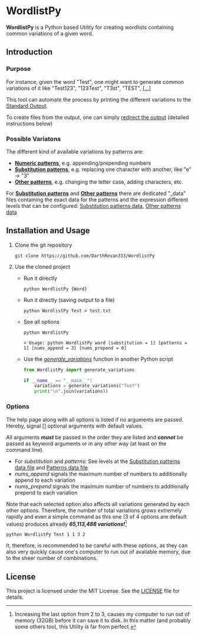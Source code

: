 # WordlistPy

**WordlistPy** is a Python based Utility for creating wordlists containing common variations of a given word.

## Introduction

### Purpose

For instance, given the word "Test", one might want to generate common variations of it like "Test123", "123Test", "T3st", "TEST", [[...]](example.py)

This tool can automate the process by printing the different variations to the [Standard Output](https://en.wikipedia.org/wiki/Standard_streams).

To create files from the output, one can simply [redirect the output](https://www.gnu.org/software/bash/manual/html_node/Redirections.html) (detailed instructions below)

### Possible Variatons

The different kind of available variations by patterns are:

- **[Numeric patterns](WordlistPy/nums_pattern.py)**,  e.g. appending/prepending numbers
- **[Substitution patterns](WordlistPy/substitution.py)**, e.g. replacing one character with another, like "e" -> "3"
- **[Other patterns](WordlistPy/pattern.py)**, e.g. changing the letter case, adding characters, etc.

For **[Substitution patterns](WordlistPy/substitution.py)** and **[Other patterns](WordlistPy/pattern.py)** there are dedicated "_data" files containing the exact data for the patterns and the expression different levels that can be configured: [Substitution patterns data](WordlistPy/substitutions_data.py), [Other patterns data](WordlistPy/patterns_data.py)

## Installation and Usage

1. Clone the git repository
    ```shell
    git clone https://github.com/DarthRevan333/WordlistPy
    ```

2. Use the cloned project

    - Run it directly
        ```shell
        python WordlistPy {Word}
        ```
    
    - Run it directly (saving output to a file)
        ```shell
        python WordlistPy Test > test.txt
        ```
    
    - See all options
        ```shell
        python WordlistPy

        > Usage: python WordlistPy word [substitution = 1] [patterns = 1] [nums_append = 3] [nums_prepend = 0]
        ```

    - Use the *[generate_variations](https://github.com/DarthRevan333/WordlistPy/blob/main/WordlistPy/variations.py#L6)* function in another Python script
        ```Python
        from WordlistPy import generate_variations

        if __name__ == "__main__":
            variations = generate_variations("Test")
            print("\n".join(variations))
        ```

### Options

The help page along with all options is listed if no arguments are passed. Hereby, signal [] optional arguments with default values.

All arguments ***must*** be passed in the order they are listed and ***cannot*** be passed as keyword arguments or in any other way (at least on the command line). 

- For *substitution* and *patterns*: See levels at the [Substitution patterns data file](WordlistPy/substitutions_data.py) and [Patterns data file](WordlistPy/patterns_data.py)
- *nums_append* signals the maximum number of numbers to additionally append to each variation
- *nums_prepend* signals the maximum number of numbers to additionally prepend to each variation 

Note that each selected option also affects all variations generated by each other options. Therefore, the number of total variations grows extremely rapidly and even a simple command as this one (3 of 4 options are default values) produces already ***65,113,488  variations!***[^1]
```shell
python WordlistPy Test 1 1 3 2
```

[^1]: Increasing the last option from 2 to 3, causes my computer to run out of memory (32GB) before it can save it to disk. In this matter (and probably some others too), this Utility is far from perfect. 

It, therefore, is recommended to be careful with these options, as they can also very quickly cause one's computer to run out of available memory, due to the sheer number of combinations.

## License

This project is licensed under the MIT License. See the [LICENSE](LICENSE) file for details.
